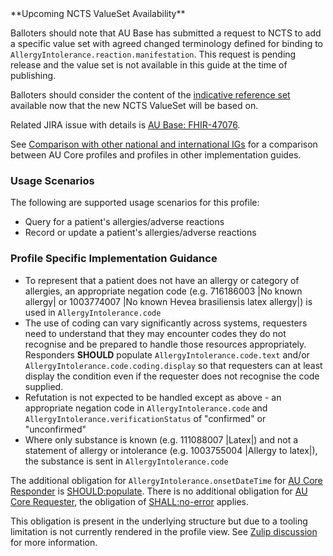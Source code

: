 <div class="note-to-balloters" markdown="1">
**Upcoming NCTS ValueSet Availability**

Balloters should note that AU Base has submitted a request to NCTS to add a specific value set with agreed changed terminology defined for binding to <code>AllergyIntolerance.reaction.manifestation</code>. This request is pending release and the value set is not available in this guide at the time of publishing.

Balloters should consider the content of the <a href="https://www.healthterminologies.gov.au/integration/R4/fhir/ValueSet/sctau-reference-set-142341000036103">indicative reference set</a> available now that the new NCTS ValueSet will be based on.

Related JIRA issue with details is <a href="https://jira.hl7.org/browse/FHIR-47076">AU Base: FHIR-47076</a>.
</div>

See [Comparison with other national and international IGs](comparison.html) for a comparison between AU Core profiles and profiles in other implementation guides.

### Usage Scenarios

The following are supported usage scenarios for this profile:

- Query for a patient's allergies/adverse reactions
- Record or update a patient's allergies/adverse reactions

### Profile Specific Implementation Guidance
- To represent that a patient does not have an allergy or category of allergies, an appropriate negation code (e.g. 716186003 \|No known allergy\| or 1003774007 \|No known Hevea brasiliensis latex allergy\|) is used in `AllergyIntolerance.code`
- The use of coding can vary significantly across systems, requesters need to understand that they may encounter codes they do not recognise and be prepared to handle those resources appropriately. Responders **SHOULD** populate `AllergyIntolerance.code.text` and/or `AllergyIntolerance.code.coding.display` so that requesters can at least display the condition even if the requester does not recognise the code supplied.
- Refutation is not expected to be handled except as above - an appropriate negation code in `AllergyIntolerance.code` and `AllergyIntolerance.verificationStatus` of "confirmed" or "unconfirmed"
- Where only substance is known (e.g. 111088007 \|Latex\|) and not a statement of allergy or intolerance (e.g. 1003755004 \|Allergy to latex\|), the substance is sent in `AllergyIntolerance.code`

<div class="stu-note" markdown="1">

The additional obligation for `AllergyIntolerance.onsetDateTime` for [AU Core Responder](ActorDefinition-au-core-actor-responder.html) is [SHOULD:populate](https://hl7.org/fhir/extensions/CodeSystem-obligation.html#obligation-SHOULD.58populate). There is no additional obligation for [AU Core Requester](ActorDefinition-au-core-actor-requester.html), the obligation of [SHALL:no-error](https://hl7.org/fhir/extensions/CodeSystem-obligation.html#obligation-SHALL.58no-error) applies.

This obligation is present in the underlying structure but due to a tooling limitation is not currently rendered in the profile view. See [Zulip discussion](https://chat.fhir.org/#narrow/channel/179252-IG-creation/topic/Obligation.20Extension.20on.20ElementDefinition.2Etype.20not.20rendering) for more information.

</div><!-- stu-note -->